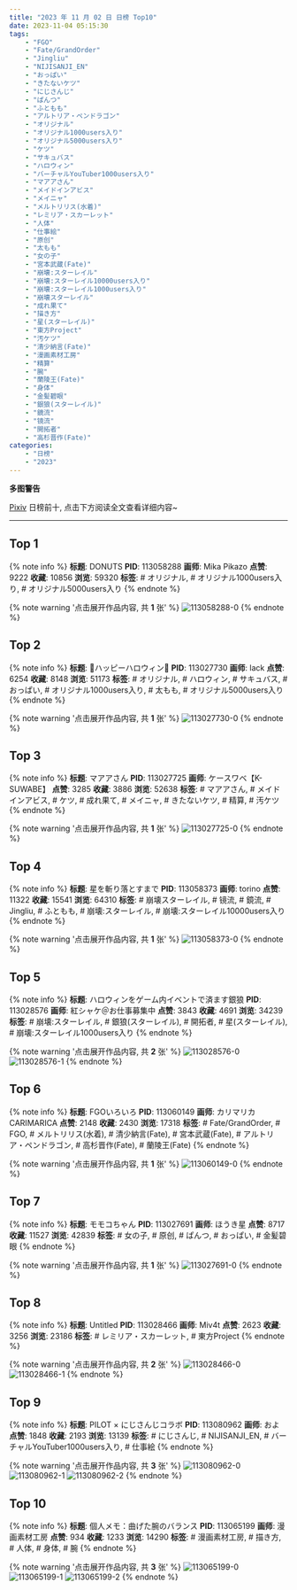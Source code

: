 ```yaml
---
title: "2023 年 11 月 02 日 日榜 Top10"
date: 2023-11-04 05:15:30
tags:
    - "FGO"
    - "Fate/GrandOrder"
    - "Jingliu"
    - "NIJISANJI_EN"
    - "おっぱい"
    - "きたないケツ"
    - "にじさんじ"
    - "ぱんつ"
    - "ふともも"
    - "アルトリア・ペンドラゴン"
    - "オリジナル"
    - "オリジナル1000users入り"
    - "オリジナル5000users入り"
    - "ケツ"
    - "サキュバス"
    - "ハロウィン"
    - "バーチャルYouTuber1000users入り"
    - "マアアさん"
    - "メイドインアビス"
    - "メイニャ"
    - "メルトリリス(水着)"
    - "レミリア・スカーレット"
    - "人体"
    - "仕事絵"
    - "原创"
    - "太もも"
    - "女の子"
    - "宮本武蔵(Fate)"
    - "崩壊:スターレイル"
    - "崩壊:スターレイル10000users入り"
    - "崩壊:スターレイル1000users入り"
    - "崩壊スターレイル"
    - "成れ果て"
    - "描き方"
    - "星(スターレイル)"
    - "東方Project"
    - "汚ケツ"
    - "清少納言(Fate)"
    - "漫画素材工房"
    - "精算"
    - "腕"
    - "蘭陵王(Fate)"
    - "身体"
    - "金髪碧眼"
    - "銀狼(スターレイル)"
    - "鏡流"
    - "镜流"
    - "開拓者"
    - "高杉晋作(Fate)"
categories:
    - "日榜"
    - "2023"
---
```


<i class="fa fa-triangle-exclamation"></i>**多图警告**<i class="fa fa-triangle-exclamation"></i>

[Pixiv](https://www.pixiv.net/) 日榜前十, 点击下方阅读全文查看详细内容~

<!-- more -->

---

## Top 1

{% note info %}
**标题**: DONUTS
**PID**: 113058288 **画师**: Mika Pikazo
**点赞**: 9222 **收藏**: 10856 **浏览**: 59320
**标签**: # オリジナル, # オリジナル1000users入り, # オリジナル5000users入り
{% endnote %}

{% note warning '点击展开作品内容, 共 **1** 张' %}
![113058288-0](https://i.pixiv.re/img-original/img/2023/11/02/00/00/01/113058288_p0.png)
{% endnote %}

## Top 2

{% note info %}
**标题**: 🎃ハッピーハロウィン🎃
**PID**: 113027730 **画师**: lack
**点赞**: 6254 **收藏**: 8148 **浏览**: 51173
**标签**: # オリジナル, # ハロウィン, # サキュバス, # おっぱい, # オリジナル1000users入り, # 太もも, # オリジナル5000users入り
{% endnote %}

{% note warning '点击展开作品内容, 共 **1** 张' %}
![113027730-0](https://i.pixiv.re/img-original/img/2023/11/01/00/00/49/113027730_p0.png)
{% endnote %}

## Top 3

{% note info %}
**标题**: マアアさん
**PID**: 113027725 **画师**: ケースワベ【K-SUWABE】
**点赞**: 3285 **收藏**: 3886 **浏览**: 52638
**标签**: # マアアさん, # メイドインアビス, # ケツ, # 成れ果て, # メイニャ, # きたないケツ, # 精算, # 汚ケツ
{% endnote %}

{% note warning '点击展开作品内容, 共 **1** 张' %}
![113027725-0](https://i.pixiv.re/img-original/img/2023/11/01/00/00/47/113027725_p0.jpg)
{% endnote %}

## Top 4

{% note info %}
**标题**: 星を斬り落とすまで
**PID**: 113058373 **画师**: torino
**点赞**: 11322 **收藏**: 15541 **浏览**: 64310
**标签**: # 崩壊スターレイル, # 镜流, # 鏡流, # Jingliu, # ふともも, # 崩壊:スターレイル, # 崩壊:スターレイル10000users入り
{% endnote %}

{% note warning '点击展开作品内容, 共 **1** 张' %}
![113058373-0](https://i.pixiv.re/img-original/img/2023/11/02/00/00/18/113058373_p0.jpg)
{% endnote %}

## Top 5

{% note info %}
**标题**: ハロウィンをゲーム内イベントで済ます銀狼
**PID**: 113028576 **画师**: 紅シャケ＠お仕事募集中
**点赞**: 3843 **收藏**: 4691 **浏览**: 34239
**标签**: # 崩壊:スターレイル, # 銀狼(スターレイル), # 開拓者, # 星(スターレイル), # 崩壊:スターレイル1000users入り
{% endnote %}

{% note warning '点击展开作品内容, 共 **2** 张' %}
![113028576-0](https://i.pixiv.re/img-original/img/2023/11/01/00/11/29/113028576_p0.jpg)
![113028576-1](https://i.pixiv.re/img-original/img/2023/11/01/00/11/29/113028576_p1.jpg)
{% endnote %}

## Top 6

{% note info %}
**标题**: FGOいろいろ
**PID**: 113060149 **画师**: カリマリカCARIMARICA
**点赞**: 2148 **收藏**: 2430 **浏览**: 17318
**标签**: # Fate/GrandOrder, # FGO, # メルトリリス(水着), # 清少納言(Fate), # 宮本武蔵(Fate), # アルトリア・ペンドラゴン, # 高杉晋作(Fate), # 蘭陵王(Fate)
{% endnote %}

{% note warning '点击展开作品内容, 共 **1** 张' %}
![113060149-0](https://i.pixiv.re/img-original/img/2023/11/02/00/52/48/113060149_p0.png)
{% endnote %}

## Top 7

{% note info %}
**标题**: モモコちゃん
**PID**: 113027691 **画师**: ほうき星
**点赞**: 8717 **收藏**: 11527 **浏览**: 42839
**标签**: # 女の子, # 原创, # ぱんつ, # おっぱい, # 金髪碧眼
{% endnote %}

{% note warning '点击展开作品内容, 共 **1** 张' %}
![113027691-0](https://i.pixiv.re/img-original/img/2023/11/01/00/00/38/113027691_p0.jpg)
{% endnote %}

## Top 8

{% note info %}
**标题**: Untitled
**PID**: 113028466 **画师**: Miv4t
**点赞**: 2623 **收藏**: 3256 **浏览**: 23186
**标签**: # レミリア・スカーレット, # 東方Project
{% endnote %}

{% note warning '点击展开作品内容, 共 **2** 张' %}
![113028466-0](https://i.pixiv.re/img-original/img/2023/11/01/00/09/21/113028466_p0.jpg)
![113028466-1](https://i.pixiv.re/img-original/img/2023/11/01/00/09/21/113028466_p1.jpg)
{% endnote %}

## Top 9

{% note info %}
**标题**: PILOT × にじさんじコラボ
**PID**: 113080962 **画师**: およ
**点赞**: 1848 **收藏**: 2193 **浏览**: 13139
**标签**: # にじさんじ, # NIJISANJI_EN, # バーチャルYouTuber1000users入り, # 仕事絵
{% endnote %}

{% note warning '点击展开作品内容, 共 **3** 张' %}
![113080962-0](https://i.pixiv.re/img-original/img/2023/11/02/22/04/28/113080962_p0.jpg)
![113080962-1](https://i.pixiv.re/img-original/img/2023/11/02/22/04/28/113080962_p1.jpg)
![113080962-2](https://i.pixiv.re/img-original/img/2023/11/02/22/04/28/113080962_p2.jpg)
{% endnote %}

## Top 10

{% note info %}
**标题**: 個人メモ：曲げた腕のバランス
**PID**: 113065199 **画师**: 漫画素材工房
**点赞**: 934 **收藏**: 1233 **浏览**: 14290
**标签**: # 漫画素材工房, # 描き方, # 人体, # 身体, # 腕
{% endnote %}

{% note warning '点击展开作品内容, 共 **3** 张' %}
![113065199-0](https://i.pixiv.re/img-original/img/2023/11/02/07/00/04/113065199_p0.jpg)
![113065199-1](https://i.pixiv.re/img-original/img/2023/11/02/07/00/04/113065199_p1.jpg)
![113065199-2](https://i.pixiv.re/img-original/img/2023/11/02/07/00/04/113065199_p2.jpg)
{% endnote %}
